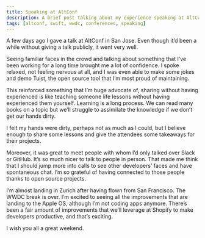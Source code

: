 ```yaml
---
title: Speaking at AltConf
description: A brief post talking about my experience speaking at AltConf 2019 in San Jose.
tags: [altconf, swift, wwdc, conferences, speaking]
---
```


A few days ago I gave a talk at AltConf in San Jose. Even though it’d been a while without giving a talk publicly, it went very well.

Seeing familiar faces in the crowd and talking about something that I’ve been working for a long time brought me a lot of confidence. I spoke relaxed, not feeling nervous at all, and I was even able to make some jokes and demo Tuist, the open source tool that I’m most proud of maintaining.

This reinforced something that I’m huge advocate of, sharing without having experienced is like teaching someone life lessons without having experienced them yourself. Learning is a long process. We can read many books on a topic but we’ll struggle to assimilate the knowledge if we don’t get our hands dirty.

I felt my hands were dirty, perhaps not as much as I could, but I believe enough to share some lessons and give the attendees some takeaways for their projects.

Moreover, it was great to meet people with whom I’d only talked over Slack or GitHub. It’s so much nicer to talk to people in person. That made me think that I should jump more into calls to see other developers’ faces and have spontaneous chat. I’m so grateful of having connected to those people thanks to open source projects.

I’m almost landing in Zurich after having flown from San Francisco. The WWDC break is over. I’m excited to seeing all the improvements that are landing to the Apple OS, although I’m not coding apps anymore. There’s been a fair amount of improvements that we’ll leverage at Shopify to make developers productive, and that’s exciting.

I wish you all a great weekend.
